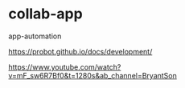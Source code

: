 # collab-app
 app-automation

 https://probot.github.io/docs/development/  

 https://www.youtube.com/watch?v=mF_sw6R7Bf0&t=1280s&ab_channel=BryantSon
